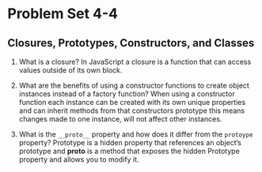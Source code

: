 # Problem Set 4-4

## Closures, Prototypes, Constructors, and Classes

1. What is a closure?
 In JavaScript a closure is a function that can access values outside of its own block.

2. What are the benefits of using a constructor functions to create object instances instead of a factory function?
When using a constructor function each instance can be created with its own unique properties and can inherit methods from that constructors prototype this means changes made to one instance, will not affect other instances.


3. What is the `__proto__` property and how does it differ from the `protoype` property?
Prototype is a hidden property that references an object’s prototype and __proto__ is a method that exposes the hidden Prototype property and allows you to modify it.

